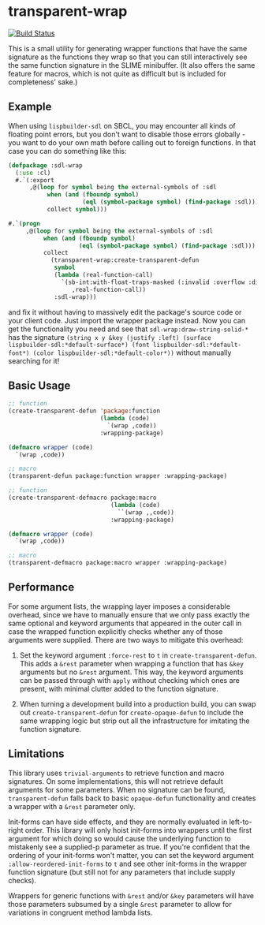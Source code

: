 transparent-wrap
================

[![Build Status](https://travis-ci.org/DalekBaldwin/transparent-wrap.svg?branch=master)](https://travis-ci.org/DalekBaldwin/transparent-wrap)

This is a small utility for generating wrapper functions that have the same signature as the functions they wrap so that you can still interactively see the same function signature in the SLIME minibuffer. (It also offers the same feature for macros, which is not quite as difficult but is included for completeness' sake.)

Example
-------

When using `lispbuilder-sdl` on SBCL, you may encounter all kinds of floating point errors, but you don't want to disable those errors globally - you want to do your own math before calling out to foreign functions. In that case you can do something like this:

```lisp
(defpackage :sdl-wrap
  (:use :cl)
  #.`(:export
      ,@(loop for symbol being the external-symbols of :sdl
           when (and (fboundp symbol)
                     (eql (symbol-package symbol) (find-package :sdl)))
           collect symbol)))

#.`(progn
     ,@(loop for symbol being the external-symbols of :sdl
          when (and (fboundp symbol)
                    (eql (symbol-package symbol) (find-package :sdl)))
          collect
            (transparent-wrap:create-transparent-defun
             symbol
             (lambda (real-function-call)
               `(sb-int:with-float-traps-masked (:invalid :overflow :divide-by-zero)
                  ,real-function-call))
             :sdl-wrap)))
```

and fix it without having to massively edit the package's source code or your client code. Just import the wrapper package instead. Now you can get the functionality you need and see that `sdl-wrap:draw-string-solid-*` has the signature `(string x y &key (justify :left) (surface lispbuilder-sdl:*default-surface*) (font lispbuilder-sdl:*default-font*) (color lispbuilder-sdl:*default-color*))` without manually searching for it!

Basic Usage
-----------

```lisp
;; function
(create-transparent-defun 'package:function
                          (lambda (code)
                            `(wrap ,code))
                          :wrapping-package)
```

```lisp
(defmacro wrapper (code)
  `(wrap ,code))

;; macro
(transparent-defun package:function wrapper :wrapping-package)
```

```lisp
;; function
(create-transparent-defmacro package:macro
                             (lambda (code)
                               ``(wrap ,,code))
                             :wrapping-package)
```

```lisp
(defmacro wrapper (code)
  `(wrap ,code))

;; macro
(transparent-defmacro package:macro wrapper :wrapping-package)
```

Performance
-----------

For some argument lists, the wrapping layer imposes a considerable overhead, since we have to manually ensure that we only pass exactly the same optional and keyword arguments that appeared in the outer call in case the wrapped function explicitly checks whether any of those arguments were supplied. There are two ways to mitigate this overhead:

1. Set the keyword argument `:force-rest` to `t` in `create-transparent-defun`. This adds a `&rest` parameter when wrapping a function that has `&key` arguments but no `&rest` argument. This way, the keyword arguments can be passed through with `apply` without checking which ones are present, with minimal clutter added to the function signature.

2. When turning a development build into a production build, you can swap out `create-transparent-defun` for `create-opaque-defun` to include the same wrapping logic but strip out all the infrastructure for imitating the function signature.

Limitations
-----------

This library uses `trivial-arguments` to retrieve function and macro signatures. On some implementations, this will not retrieve default arguments for some parameters. When no signature can be found, `transparent-defun` falls back to basic `opaque-defun` functionality and creates a wrapper with a `&rest` parameter only.

Init-forms can have side effects, and they are normally evaluated in left-to-right order. This library will only hoist init-forms into wrappers until the first argument for which doing so would cause the underlying function to mistakenly see a supplied-p parameter as true. If you're confident that the ordering of your init-forms won't matter, you can set the keyword argument `:allow-reordered-init-forms` to `t` and see other init-forms in the wrapper function signature (but still not for any parameters that include supply checks).

Wrappers for generic functions with `&rest` and/or `&key` parameters will have those parameters subsumed by a single `&rest` parameter to allow for variations in congruent method lambda lists.
